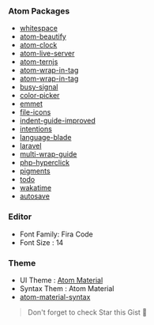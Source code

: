### Atom Packages

- [whitespace](https://atom.io/packages/whitespace)
- [atom-beautify](https://atom.io/packages/atom-beautify)
- [atom-clock](https://atom.io/packages/atom-clock)
- [atom-live-server](https://atom.io/packages/atom-live-server)
- [atom-ternjs](https://atom.io/packages/atom-ternjs)
- [atom-wrap-in-tag](https://atom.io/packages/atom-wrap-in-tag)
- [atom-wrap-in-tag](https://atom.io/packages/atom-wrap-in-tag)
- [busy-signal](https://atom.io/packages/busy-signal)
- [color-picker](https://atom.io/packages/color-picker)
- [emmet](https://atom.io/packages/emmet)
- [file-icons](https://atom.io/packages/file-icons)
- [indent-guide-improved](https://atom.io/packages/indent-guide-improved)
- [intentions](https://atom.io/packages/intentions)
- [language-blade](https://atom.io/packages/language-blade)
- [laravel](https://atom.io/packages/laravel)
- [multi-wrap-guide](https://atom.io/packages/multi-wrap-guide)
- [php-hyperclick](https://atom.io/packages/php-hyperclick)
- [pigments](https://atom.io/packages/pigments)
- [todo](https://atom.io/packages/todo)
- [wakatime](https://atom.io/packages/wakatime)
- [autosave](https://atom.io/packages/autosave)

### Editor 

- Font Family: Fira Code
- Font Size : 14

### Theme

- UI Theme : [Atom Material ](https://atom.io/themes/atom-material-ui)
- Syntax Them :  Atom Material 
- [atom-material-syntax](https://atom.io/themes/atom-material-syntax
)

> Don't forget to check Star this Gist :1st_place_medal: 
